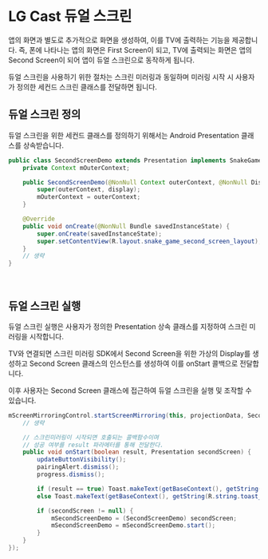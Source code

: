 LG Cast 듀얼 스크린
====================
앱의 화면과 별도로 추가적으로 화면을 생성하여, 이를 TV에 출력하는 기능을 제공합니다.
즉, 폰에 나타나는 앱의 화면은 First Screen이 되고, TV에 출력되는 화면은 앱의 Second Screen이 되어 앱이 듀얼 스크린으로 동작하게 됩니다.

듀얼 스크린을 사용하기 위한 절차는 스크린 미러링과 동일하며
미러링 시작 시 사용자가 정의한 세컨드 스크린 클래스를 전달하면 됩니다.
<br>


듀얼 스크린 정의
------------------
듀얼 스크린을 위한 세컨드 클래스를 정의하기 위해서는 Android Presentation 클래스를 상속받습니다.
```java
public class SecondScreenDemo extends Presentation implements SnakeGameListener {
    private Context mOuterContext;

    public SecondScreenDemo(@NonNull Context outerContext, @NonNull Display display) {
        super(outerContext, display);
        mOuterContext = outerContext;
    }

    @Override
    public void onCreate(@NonNull Bundle savedInstanceState) {
        super.onCreate(savedInstanceState);
        super.setContentView(R.layout.snake_game_second_screen_layout);
    }
    // 생략
}
```
<br>


듀얼 스크린 실행
------------------
듀얼 스크린 실행은 사용자가 정의한 Presentation 상속 클래스를 지정하여 스크린 미러링을 시작합니다.

TV와 연결되면 스크린 미러링 SDK에서 Second Screen을 위한 가상의 Display를 생성하고
Second Screen 클래스의 인스턴스를 생성하여 이를 onStart 콜백으로 전달합니다.

이후 사용자는 Second Screen 클래스에 접근하여 듀얼 스크린을 실행 및 조작할 수 있습니다.
```java
mScreenMirroringControl.startScreenMirroring(this, projectionData, SecondScreenDemo.class, new ScreenMirroringControl.ScreenMirroringStartListener() {
    // 생략

    // 스크린미러링이 시작되면 호출되는 콜백함수이며
    // 성공 여부를 result 파라메터를 통해 전달한다.
    public void onStart(boolean result, Presentation secondScreen) {
        updateButtonVisibility();
        pairingAlert.dismiss();
        progress.dismiss();

        if (result == true) Toast.makeText(getBaseContext(), getString(R.string.toast_start_completed), Toast.LENGTH_SHORT).show();
        else Toast.makeText(getBaseContext(), getString(R.string.toast_start_failed), Toast.LENGTH_SHORT).show();

        if (secondScreen != null) {
            mSecondScreenDemo = (SecondScreenDemo) secondScreen;
            mSecondScreenDemo = mSecondScreenDemo.start();
        }
    }
});
```
